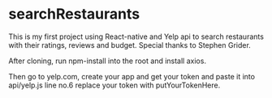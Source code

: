 # searchRestaurants
This is my first project using React-native and Yelp api to search restaurants with their ratings, reviews and budget. Special thanks to Stephen Grider.

After cloning, run npm-install into the root and install axios.

Then go to yelp.com, create your app and get your token and paste it into api/yelp.js line no.6 replace your token with putYourTokenHere.
